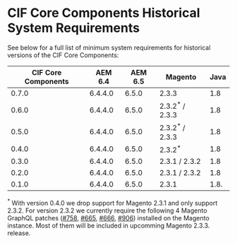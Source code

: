 # CIF Core Components Historical System Requirements

See below for a full list of minimum system requirements for historical versions of the CIF Core Components:

| CIF Core Components | AEM 6.4 | AEM 6.5 | Magento            | Java |
| ------------------- | ------- | ------- | ------------------ | ---- |
| 0.7.0               | 6.4.4.0 | 6.5.0   | 2.3.3              | 1.8  |
| 0.6.0               | 6.4.4.0 | 6.5.0   | 2.3.2<sup>\*</sup> / 2.3.3 | 1.8  |
| 0.5.0               | 6.4.4.0 | 6.5.0   | 2.3.2<sup>\*</sup> / 2.3.3 | 1.8  |
| 0.4.0               | 6.4.4.0 | 6.5.0   | 2.3.2<sup>\*</sup> | 1.8  |
| 0.3.0               | 6.4.4.0 | 6.5.0   | 2.3.1 / 2.3.2      | 1.8  |
| 0.2.0               | 6.4.4.0 | 6.5.0   | 2.3.1 / 2.3.2      | 1.8  |
| 0.1.0               | 6.4.4.0 | 6.5.0   | 2.3.1              | 1.8. |

<sup>\*</sup> With version 0.4.0 we drop support for Magento 2.3.1 and only support 2.3.2. For version 2.3.2 we currently require the following 4 Magento GraphQL patches ([#758](https://github.com/magento/graphql-ce/issues/758), [#665](https://github.com/magento/graphql-ce/pull/665), [#666](https://github.com/magento/graphql-ce/pull/666), [#906](https://github.com/magento/graphql-ce/pull/906)) installed on the Magento instance. Most of them will be included in upcomming Magento 2.3.3. release.